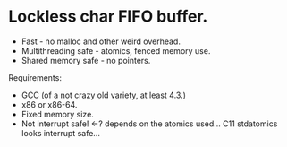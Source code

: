 # Lockless char FIFO buffer.

* Fast - no malloc and other weird overhead.
* Multithreading safe - atomics, fenced memory use.
* Shared memory safe - no pointers.

Requirements:
* GCC (of a not crazy old variety, at least 4.3.)
* x86 or x86-64.
* Fixed memory size.
* Not interrupt safe! <-? depends on the atomics used... C11 stdatomics looks interrupt safe...
